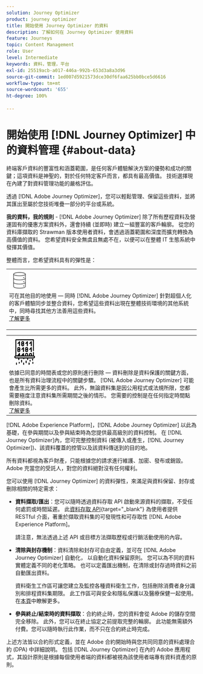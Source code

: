 ```yaml
---
solution: Journey Optimizer
product: journey optimizer
title: 開始使用 Journey Optimizer 的資料
description: 了解如何在 Journey Optimizer 使用資料
feature: Journeys
topic: Content Management
role: User
level: Intermediate
keywords: 資料，管理，平台
exl-id: 25519acb-a017-446a-992b-653d3a8a3d96
source-git-commit: 1ed007d5921573dce30df6faa625bb0bce5d6616
workflow-type: tm+mt
source-wordcount: '655'
ht-degree: 100%

---
```


# 開始使用 [!DNL Journey Optimizer] 中的資料管理  {#about-data}

終端客戶資料的豐富性和涵蓋範圍，是任何客戶體驗解決方案的優勢和成功的關鍵；這項資料是神聖的，對於任何特定客戶而言，都具有最高價值。 技術選擇現在內建了對資料管理功能的嚴格評估。

透過 [!DNL Adobe Journey Optimizer]，您可以輕鬆管理、保留這些資料，並將其匯出至屬於您技術堆疊一部分的平台或系統。 

**我的資料，我的規則** - [!DNL Adobe Journey Optimizer] 除了所有歷程資料及營運固有的優惠方案資料外，還會持續 (並即時) 建立一組豐富的客戶輪廓。 從您的資料庫擷取的 Strawman 版本使用者資料，會透過涵蓋範圍和深度而擴充轉換為高價值的資料。 您希望資料安全無虞且無處不在，以便可以在整體 IT 生態系統中發揮其價值。

整體而言，您希望資料具有的彈性是：


<table style="table-layout:fixed">
<tr style="border: 0;">
  <td>
    <div><img alt="目的地" src="assets/do-not-localize/dest.png" /> 
    <br>可在其他目的地使用 — 同時 [!DNL Adobe Journey Optimizer] 針對超個人化的客戶體驗同步並整合資料，您希望這些資料出現在整體技術環境的其他系統中，同時尋找其他方法善用這些資料。
    <div>
     <a href="../start/ajo-integrations.md">了解更多</a></div>
    </div>
    <br>
  </td>
</tr>
</table>

<!--td>
    <div><img alt="retention" src="assets/do-not-localize/retention.png" />  
    <br>Retained for a stipulated duration – Industry or regional regulations (such as GDPR or CCPA) or internal data governance policies stipulate how long or how short a duration, data needs to be maintained or archived in Adobe Experience Platform Data Lake. <a href="../privacy/get-started-privacy.md">Learn more</a></div>
  </td>
</tr>
<tr style="border: 0;"-->
<table style="table-layout:fixed">
<tr style="border: 0;">
  <td>
    <div><img alt="原則" src="assets/do-not-localize/policy.png" /> 
    <br>依據已同意的時間表或您的原則進行刪除 — 資料刪除是資料保護的關鍵方面，也是所有資料治理流程中的關鍵步驟。 [!DNL Adobe Journey Optimizer] 可能會產生比所需更多的資料。 此外，無論資料集是因公用程式或法規所限，您都需要極度注意資料集所需期間之後的情形。 您需要的控制是在任何指定時間點刪除資料。 
    </div>
      <div>
     <a href="../privacy/data-hygiene.md">了解更多</a></div>
    </div>
  </td>
</tr>
</table>

[!DNL Adobe Experience Platform]，[!DNL Adobe Journey Optimizer] 以此為基礎，在參與期間以及參與結束時為您提供最高級別的資料控制。 在 [!DNL Journey Optimizer]內，您可完整控制資料 (被傳入或產生，[!DNL Journey Optimizer])、該資料覆蓋的控管以及該資料傳送到的目的地。

所有資料都視為客戶財產，只能根據您的請求進行維護、加密、發布或銷毀。 Adobe 充當您的受託人，對您的資料絕對沒有任何權利。

您可以使用 [!DNL Journey Optimizer] 的資料彈性，來滿足與資料保留、封存或刪除相關的特定需求：

* **資料擷取/匯出**：您可以隨時透過資料存取 API 啟動來源資料的擷取，不受任何處罰或時間延遲。 此[資料存取 API](https://experienceleague.adobe.com/zh-hant/docs/experience-platform/data-access/api){target="_blank"} 為使用者提供 RESTful 介面，著重於擷取資料集的可發現性和可存取性 [!DNL Adobe Experience Platform]。<!--In the future (on roadmap), you can use file-based destinations to export and migrate log data from Adobe Journey Optimizer. -->

  請注意，無法透過上述 API 或目標方法擷取歷程或行銷活動使用的內容。

<!--
* **Profile Service Data Retention**: For Behavioral and Time series data appended to any Profile, you may choose to use Journey Optimizer’s default setting of retaining this data for up to 91 days from the date of its addition to a Profile, or until an alternative time-period selected by the you. The time that Adobe keeps this data varies from contract to contract, and is outlined in an organization’s data retention policy.

  Learn more about Experience Event expirations in [Adobe Experience Platform documentation](https://experienceleague.adobe.com/docs/experience-platform/profile/event-expirations.html){target="_blank"}.
-->

* **清除與封存機制**：資料清除和封存可自由定義，並可在 [!DNL Adobe Journey Optimizer] 自動化， 以自動化資料保留原則。 您可以為不同的資料實體定義不同的老化策略。 也可以定義匯出機制，在清除或封存過時資料之前自動匯出資料。

  資料衛生工作區可讓您建立及監控各種資料衛生工作，包括刪除消費者身分識別和排程資料集期限。 此工作區可與安全和隱私保護以及醫療保健一起使用。 在[本頁](../privacy/data-hygiene.md)中瞭解更多。

<!--
* **Data Lake and Deletions**: Customer Data stored in the Data Lake can be retained by Journey Optimizer:
    
    * for 7 days to facilitate the onboarding of Customer Data into the Profile Services, after which it may be permanently deleted, or
    * until chosen to be deleted by you

-->

* **參與終止/結束時的資料擷取**：合約終止時，您的資料會從 Adobe 的儲存空間完全移除。 此外，您可以在終止協定之前提取完整的輪廓。 此功能無需額外付費。您可以隨時執行此作業，而不只在合約終止時完成。

上述方法皆以合約形式定義，並在 Adobe 合約開始時與您共同同意的資料處理合約 (DPA) 中詳細說明。 包括 [!DNL Journey Optimizer] 在內的 Adobe 應用程式，其設計原則是根據每個使用者端的資料都被視為該使用者端專有資料資產的原則。
